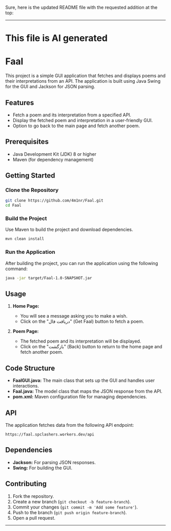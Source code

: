 Sure, here is the updated README file with the requested addition at the top:

---

# This file is AI generated

# Faal

This project is a simple GUI application that fetches and displays poems and their interpretations from an API. The application is built using Java Swing for the GUI and Jackson for JSON parsing.

## Features

- Fetch a poem and its interpretation from a specified API.
- Display the fetched poem and interpretation in a user-friendly GUI.
- Option to go back to the main page and fetch another poem.

## Prerequisites

- Java Development Kit (JDK) 8 or higher
- Maven (for dependency management)

## Getting Started

### Clone the Repository

```bash
git clone https://github.com/4m1nr/Faal.git
cd Faal
```

### Build the Project

Use Maven to build the project and download dependencies.

```bash
mvn clean install
```

### Run the Application

After building the project, you can run the application using the following command:

```bash
java -jar target/Faal-1.0-SNAPSHOT.jar
```

## Usage

1. **Home Page:**
    - You will see a message asking you to make a wish.
    - Click on the "دریافت فال" (Get Faal) button to fetch a poem.

2. **Poem Page:**
    - The fetched poem and its interpretation will be displayed.
    - Click on the "بازگشت" (Back) button to return to the home page and fetch another poem.

## Code Structure

- **FaalGUI.java:** The main class that sets up the GUI and handles user interactions.
- **Faal.java:** The model class that maps the JSON response from the API.
- **pom.xml:** Maven configuration file for managing dependencies.

## API

The application fetches data from the following API endpoint:

```
https://faal.spclashers.workers.dev/api
```

## Dependencies

- **Jackson:** For parsing JSON responses.
- **Swing:** For building the GUI.

## Contributing

1. Fork the repository.
2. Create a new branch (`git checkout -b feature-branch`).
3. Commit your changes (`git commit -m 'Add some feature'`).
4. Push to the branch (`git push origin feature-branch`).
5. Open a pull request.

---
